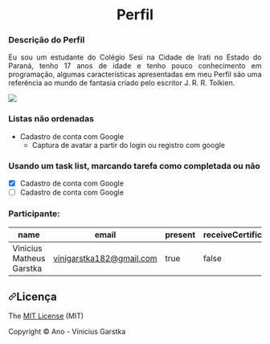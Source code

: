 <h1 align="center"> Perfil </h1> 


### Descrição do Perfil
<p align="justify"> Eu sou um estudante do Colégio Sesi na Cidade de Irati no Estado do Paraná, tenho 17 anos de idade e tenho pouco conhecimento em programação, algumas características apresentadas em meu Perfil são uma referência ao mundo de fantasia criado pelo escritor J. R. R. Tolkien.</p>

<img src="https://img.shields.io/static/v1?label=react&message=framework&color=blue&style=for-the-badge&logo=REACT"/>

### Listas não ordenadas
- Cadastro de conta com Google
    - Captura de avatar a partir do login ou registro com google

### Usando um task list, marcando tarefa como completada ou não  

- [X] Cadastro de conta com Google
- [ ] Cadastro de conta com Google

### Participante: 
|name|email|present|receiveCertificate|course|
| -------- | -------- | -------- |-------- | -------- |
|Vinicius Matheus Garstka|vinigarstka182@gmail.com|true|false|Bootcamp React|

<h2 dir="auto"><a id="user-content-licença" class="anchor" aria-hidden="true" href="#licença"><svg class="octicon octicon-link" viewBox="0 0 16 16" version="1.1" width="16" height="16" aria-hidden="true"><path fill-rule="evenodd" d="M7.775 3.275a.75.75 0 001.06 1.06l1.25-1.25a2 2 0 112.83 2.83l-2.5 2.5a2 2 0 01-2.83 0 .75.75 0 00-1.06 1.06 3.5 3.5 0 004.95 0l2.5-2.5a3.5 3.5 0 00-4.95-4.95l-1.25 1.25zm-4.69 9.64a2 2 0 010-2.83l2.5-2.5a2 2 0 012.83 0 .75.75 0 001.06-1.06 3.5 3.5 0 00-4.95 0l-2.5 2.5a3.5 3.5 0 004.95 4.95l1.25-1.25a.75.75 0 00-1.06-1.06l-1.25 1.25a2 2 0 01-2.83 0z"></path></svg></a>Licença</h2>
<p dir="auto">The <a href="">MIT License</a> (MIT)</p>
<p dir="auto">Copyright <g-emoji class="g-emoji" alias="copyright" fallback-src="https://github.githubassets.com/images/icons/emoji/unicode/00a9.png">©️</g-emoji> Ano - Vinicius Garstka</p>





